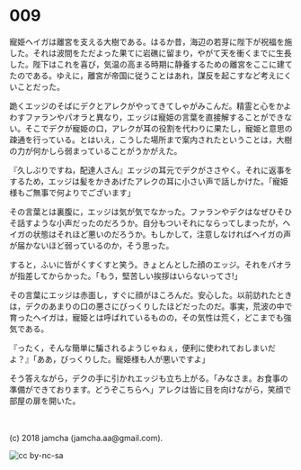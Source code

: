 # 009

寵姫ヘイガは離宮を支える大樹である。はるか昔，海辺の若芽に陛下が祝福を施した。それは波間をただよった果てに岩礁に留まり，やがて天を衝くまでに生長した。陛下はこれを喜び，気温の高まる時期に静養するための離宮をここに建てたのである。ゆえに，離宮が帝国に従うことはあれ，謀反を起こすなど考えにくいことだった。  

跪くエッジのそばにデクとアレクがやってきてしゃがみこんだ。精霊と心をかよわすファランやパオラと異なり，エッジは寵姫の言葉を直接解することができない。そこでデクが寵姫の口，アレクが耳の役割を代わりに果たし，寵姫と意思の疎通を行っている。とはいえ，こうした場所まで案内されたということは，大樹の力が何かしら弱まっていることがうかがえた。  

『久しぶりですね，配達人さん』エッジの耳元でデクがささやく。それに返事をするため，エッジは髪をかきあげたアレクの耳に小さい声で話しかけた。「寵姫様もご無事で何よりでございます」  

その言葉とは裏腹に，エッジは気が気でなかった。ファランやデクはなぜひそひそ話すような小声だったのだろうか。自分もついそれにならってしまったが，ヘイガの状態はそれほど悪いのだろうか。もしかして，注意しなければヘイガの声が届かないほど弱っているのか，そう思った。  

すると，ふいに皆がくすくすと笑う。きょとんとした顔のエッジ。それをパオラが指差してからかった。「もう，堅苦しい挨拶はいらないってさ!」  

その言葉にエッジは赤面し，すぐに顔がほころんだ。安心した。以前訪れたときは，デクのあまりの口の悪さにびっくりしたほどだったのだ。事実，荒波の中で育ったヘイガは，寵姫とは呼ばれているものの，その気性は荒く，どこまでも強気である。  

『ったく，そんな簡単に騙されるようじゃねぇ，便利に使われておしまいだよ？』「ああ，びっくりした。寵姫様も人が悪いですよ」  

そう答えながら，デクの手に引かれエッジも立ち上がる。「みなさま。お食事の準備ができております。どうぞこちらへ」アレクは皆に目を向けながら，笑顔で部屋の扉を開いた。  

<br>  
<br>  
(c) 2018 jamcha (jamcha.aa@gmail.com).  

![cc by-nc-sa](http://i.creativecommons.org/l/by-nc-sa/4.0/88x31.png)
